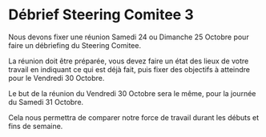 # Débrief Steering Comitee 3

Nous devons fixer une réunion Samedi 24 ou Dimanche 25 Octobre pour faire un débriefing du Steering Comitee.

La réunion doit être préparée, vous devez faire un état des lieux de votre travail en indiquant ce qui est déjà fait, puis fixer des objectifs à atteindre pour le Vendredi 30 Octobre.

Le but de la réunion du Vendredi 30 Octobre sera le même, pour la journée du Samedi 31 Octobre.

Cela nous permettra de comparer notre force de travail durant les débuts et fins de semaine.
